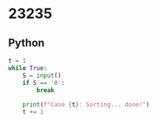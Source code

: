 # 23235

## Python

```python
t = 1
while True:
    S = input()
    if S == '0':
        break
    
    print(f"Case {t}: Sorting... done!")
    t += 1

```
